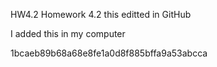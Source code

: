 HW4.2
Homework 4.2
this editted in GitHub

I added this in my computer

1bcaeb89b68a68e8fe1a0d8f885bffa9a53abcca
